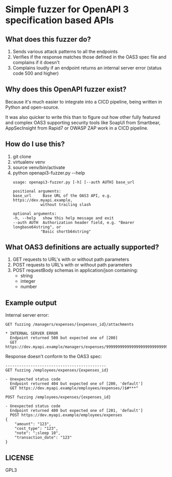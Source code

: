 # Simple fuzzer for OpenAPI 3 specification based APIs

## What does this fuzzer do?

1. Sends various attack patterns to all the endpoints
2. Verifies if the response matches those defined in the OAS3 spec file and complains if it doesn't
3. Complains loudly if an endpoint returns an internal server error (status code 500 and higher)

## Why does this OpenAPI fuzzer exist?

Because it's much easier to integrate into a CICD pipeline, being written in Python and open-source.

It was also quicker to write this than to figure out how other fully featured and complex OAS3 supporting security tools like SoapUI from Smartbear, AppSecInsight from Rapid7 or OWASP ZAP work in a CICD pipeline. 

## How do I use this?

1. git clone
2. virtualenv venv
3. source venv/bin/activate
3. python openapi3-fuzzer.py --help
    ````
    usage: openapi3-fuzzer.py [-h] [--auth AUTH] base_url

    positional arguments:
    base_url     Base URL of the OAS3 API, e.g. https://dev.myapi.example,
                without trailing slash

    optional arguments:
    -h, --help   show this help message and exit
    --auth AUTH  Authorization header field, e.g. "Bearer longbase64string", or
                "Basic shortb64string"
    ````

## What OAS3 definitions are actually supported?

1. GET requests to URL's with or without path parameters
1. POST requests to URL's with or without path parameters
2. POST requestBody schemas in application/json containing:
    * string
    * integer
    * number

## Example output

Internal server error:

````
GET fuzzing /managers/expenses/{expenses_id}/attachments

* INTERNAL SERVER ERROR
  Endpoint returned 500 but expected one of [200]
  GET https://dev.myapi.example/managers/expenses/99999999999999999999999999999999999999999999999999999999999999999999999999999999999999999999999999999999999999999/attachments
````

Response doesn't conform to the OAS3 spec:

````
--------------------------------------------
GET fuzzing /employees/expenses/{expenses_id}

- Unexpected status code
  Endpoint returned 404 but expected one of [200, 'default']
  GET https://dev.myapi.example/employees/expenses/)$#***^
````

````
POST fuzzing /employees/expenses/{expenses_id}

- Unexpected status code
  Endpoint returned 400 but expected one of [201, 'default']
  POST https://dev.myapi.example/employees/expenses
{
    "amount": "123",
    "cost_type": "123",
    "note": ";sleep 10",
    "transaction_date": "123"
}
````

## LICENSE

GPL3